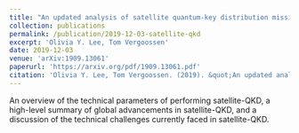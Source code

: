 ```yaml
---
title: "An updated analysis of satellite quantum-key distribution missions"
collection: publications
permalink: /publication/2019-12-03-satellite-qkd
excerpt: 'Olivia Y. Lee, Tom Vergoossen'
date: 2019-12-03
venue: 'arXiv:1909.13061'
paperurl: 'https://arxiv.org/pdf/1909.13061.pdf'
citation: 'Olivia Y. Lee, Tom Vergoossen. (2019). &quot;An updated analysis of satellite quantum-key distribution missions.'
---
```

An overview of the technical parameters of performing satellite-QKD, a high-level summary of global advancements in satellite-QKD, and a discussion of the technical challenges currently faced in satellite-QKD.